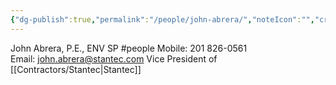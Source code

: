 ```yaml
---
{"dg-publish":true,"permalink":"/people/john-abrera/","noteIcon":"","created":"2025-05-20T09:18:16.689-05:00"}
---
```


John Abrera, P.E., ENV SP
#people
Mobile: 201 826-0561  
Email: john.abrera@stantec.com
Vice President of [[Contractors/Stantec\|Stantec]]

